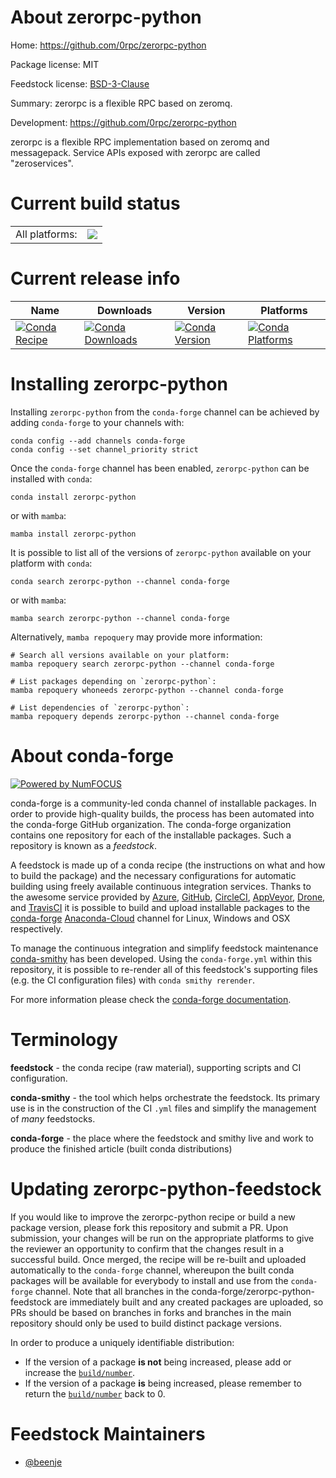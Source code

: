 About zerorpc-python
====================

Home: https://github.com/0rpc/zerorpc-python

Package license: MIT

Feedstock license: [BSD-3-Clause](https://github.com/conda-forge/zerorpc-python-feedstock/blob/main/LICENSE.txt)

Summary: zerorpc is a flexible RPC based on zeromq.

Development: https://github.com/0rpc/zerorpc-python

zerorpc is a flexible RPC implementation based on zeromq and messagepack.
Service APIs exposed with zerorpc are called "zeroservices".


Current build status
====================


<table><tr><td>All platforms:</td>
    <td>
      <a href="https://dev.azure.com/conda-forge/feedstock-builds/_build/latest?definitionId=16148&branchName=main">
        <img src="https://dev.azure.com/conda-forge/feedstock-builds/_apis/build/status/zerorpc-python-feedstock?branchName=main">
      </a>
    </td>
  </tr>
</table>

Current release info
====================

| Name | Downloads | Version | Platforms |
| --- | --- | --- | --- |
| [![Conda Recipe](https://img.shields.io/badge/recipe-zerorpc--python-green.svg)](https://anaconda.org/conda-forge/zerorpc-python) | [![Conda Downloads](https://img.shields.io/conda/dn/conda-forge/zerorpc-python.svg)](https://anaconda.org/conda-forge/zerorpc-python) | [![Conda Version](https://img.shields.io/conda/vn/conda-forge/zerorpc-python.svg)](https://anaconda.org/conda-forge/zerorpc-python) | [![Conda Platforms](https://img.shields.io/conda/pn/conda-forge/zerorpc-python.svg)](https://anaconda.org/conda-forge/zerorpc-python) |

Installing zerorpc-python
=========================

Installing `zerorpc-python` from the `conda-forge` channel can be achieved by adding `conda-forge` to your channels with:

```
conda config --add channels conda-forge
conda config --set channel_priority strict
```

Once the `conda-forge` channel has been enabled, `zerorpc-python` can be installed with `conda`:

```
conda install zerorpc-python
```

or with `mamba`:

```
mamba install zerorpc-python
```

It is possible to list all of the versions of `zerorpc-python` available on your platform with `conda`:

```
conda search zerorpc-python --channel conda-forge
```

or with `mamba`:

```
mamba search zerorpc-python --channel conda-forge
```

Alternatively, `mamba repoquery` may provide more information:

```
# Search all versions available on your platform:
mamba repoquery search zerorpc-python --channel conda-forge

# List packages depending on `zerorpc-python`:
mamba repoquery whoneeds zerorpc-python --channel conda-forge

# List dependencies of `zerorpc-python`:
mamba repoquery depends zerorpc-python --channel conda-forge
```


About conda-forge
=================

[![Powered by
NumFOCUS](https://img.shields.io/badge/powered%20by-NumFOCUS-orange.svg?style=flat&colorA=E1523D&colorB=007D8A)](https://numfocus.org)

conda-forge is a community-led conda channel of installable packages.
In order to provide high-quality builds, the process has been automated into the
conda-forge GitHub organization. The conda-forge organization contains one repository
for each of the installable packages. Such a repository is known as a *feedstock*.

A feedstock is made up of a conda recipe (the instructions on what and how to build
the package) and the necessary configurations for automatic building using freely
available continuous integration services. Thanks to the awesome service provided by
[Azure](https://azure.microsoft.com/en-us/services/devops/), [GitHub](https://github.com/),
[CircleCI](https://circleci.com/), [AppVeyor](https://www.appveyor.com/),
[Drone](https://cloud.drone.io/welcome), and [TravisCI](https://travis-ci.com/)
it is possible to build and upload installable packages to the
[conda-forge](https://anaconda.org/conda-forge) [Anaconda-Cloud](https://anaconda.org/)
channel for Linux, Windows and OSX respectively.

To manage the continuous integration and simplify feedstock maintenance
[conda-smithy](https://github.com/conda-forge/conda-smithy) has been developed.
Using the ``conda-forge.yml`` within this repository, it is possible to re-render all of
this feedstock's supporting files (e.g. the CI configuration files) with ``conda smithy rerender``.

For more information please check the [conda-forge documentation](https://conda-forge.org/docs/).

Terminology
===========

**feedstock** - the conda recipe (raw material), supporting scripts and CI configuration.

**conda-smithy** - the tool which helps orchestrate the feedstock.
                   Its primary use is in the construction of the CI ``.yml`` files
                   and simplify the management of *many* feedstocks.

**conda-forge** - the place where the feedstock and smithy live and work to
                  produce the finished article (built conda distributions)


Updating zerorpc-python-feedstock
=================================

If you would like to improve the zerorpc-python recipe or build a new
package version, please fork this repository and submit a PR. Upon submission,
your changes will be run on the appropriate platforms to give the reviewer an
opportunity to confirm that the changes result in a successful build. Once
merged, the recipe will be re-built and uploaded automatically to the
`conda-forge` channel, whereupon the built conda packages will be available for
everybody to install and use from the `conda-forge` channel.
Note that all branches in the conda-forge/zerorpc-python-feedstock are
immediately built and any created packages are uploaded, so PRs should be based
on branches in forks and branches in the main repository should only be used to
build distinct package versions.

In order to produce a uniquely identifiable distribution:
 * If the version of a package **is not** being increased, please add or increase
   the [``build/number``](https://docs.conda.io/projects/conda-build/en/latest/resources/define-metadata.html#build-number-and-string).
 * If the version of a package **is** being increased, please remember to return
   the [``build/number``](https://docs.conda.io/projects/conda-build/en/latest/resources/define-metadata.html#build-number-and-string)
   back to 0.

Feedstock Maintainers
=====================

* [@beenje](https://github.com/beenje/)

